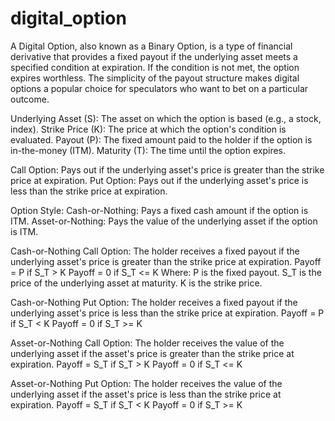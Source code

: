 # digital_option

A Digital Option, also known as a Binary Option, is a type of financial derivative that provides a fixed payout if the underlying asset meets a specified condition at expiration. If the condition is not met, the option expires worthless. The simplicity of the payout structure makes digital options a popular choice for speculators who want to bet on a particular outcome.


Underlying Asset (S): The asset on which the option is based (e.g., a stock, index).
Strike Price (K): The price at which the option's condition is evaluated.
Payout (P): The fixed amount paid to the holder if the option is in-the-money (ITM).
Maturity (T): The time until the option expires.


Call Option: Pays out if the underlying asset's price is greater than the strike price at expiration.
Put Option: Pays out if the underlying asset's price is less than the strike price at expiration.


Option Style:
Cash-or-Nothing: Pays a fixed cash amount if the option is ITM.
Asset-or-Nothing: Pays the value of the underlying asset if the option is ITM.


Cash-or-Nothing Call Option:
The holder receives a fixed payout if the underlying asset's price is greater than the strike price at expiration.
Payoff = P  if  S_T > K
Payoff = 0  if  S_T <= K
Where:
P is the fixed payout.
S_T is the price of the underlying asset at maturity.
K is the strike price.

Cash-or-Nothing Put Option:
The holder receives a fixed payout if the underlying asset's price is less than the strike price at expiration.
Payoff = P  if  S_T < K
Payoff = 0  if  S_T >= K

Asset-or-Nothing Call Option:
The holder receives the value of the underlying asset if the asset's price is greater than the strike price at expiration.
Payoff = S_T  if  S_T > K
Payoff = 0    if  S_T <= K

Asset-or-Nothing Put Option:
The holder receives the value of the underlying asset if the asset's price is less than the strike price at expiration.
Payoff = S_T  if  S_T < K
Payoff = 0    if  S_T >= K

